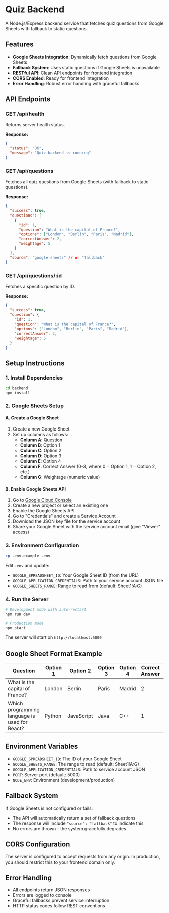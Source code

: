 # Quiz Backend

A Node.js/Express backend service that fetches quiz questions from Google Sheets with fallback to static questions.

## Features

- **Google Sheets Integration**: Dynamically fetch questions from Google Sheets
- **Fallback System**: Uses static questions if Google Sheets is unavailable
- **RESTful API**: Clean API endpoints for frontend integration
- **CORS Enabled**: Ready for frontend integration
- **Error Handling**: Robust error handling with graceful fallbacks

## API Endpoints

### GET /api/health
Returns server health status.

**Response:**
```json
{
  "status": "OK",
  "message": "Quiz backend is running"
}
```

### GET /api/questions
Fetches all quiz questions from Google Sheets (with fallback to static questions).

**Response:**
```json
{
  "success": true,
  "questions": [
    {
      "id": 1,
      "question": "What is the capital of France?",
      "options": ["London", "Berlin", "Paris", "Madrid"],
      "correctAnswer": 2,
      "weightage": 5
    }
  ],
  "source": "google-sheets" // or "fallback"
}
```

### GET /api/questions/:id
Fetches a specific question by ID.

**Response:**
```json
{
  "success": true,
  "question": {
    "id": 1,
    "question": "What is the capital of France?",
    "options": ["London", "Berlin", "Paris", "Madrid"],
    "correctAnswer": 2,
    "weightage": 5
  }
}
```

## Setup Instructions

### 1. Install Dependencies
```bash
cd backend
npm install
```

### 2. Google Sheets Setup

#### A. Create a Google Sheet
1. Create a new Google Sheet
2. Set up columns as follows:
   - **Column A**: Question
   - **Column B**: Option 1
   - **Column C**: Option 2
   - **Column D**: Option 3
   - **Column E**: Option 4
   - **Column F**: Correct Answer (0-3, where 0 = Option 1, 1 = Option 2, etc.)
   - **Column G**: Weightage (numeric value)

#### B. Enable Google Sheets API
1. Go to [Google Cloud Console](https://console.cloud.google.com/)
2. Create a new project or select an existing one
3. Enable the Google Sheets API
4. Go to "Credentials" and create a Service Account
5. Download the JSON key file for the service account
6. Share your Google Sheet with the service account email (give "Viewer" access)

### 3. Environment Configuration
```bash
cp .env.example .env
```

Edit `.env` and update:
- `GOOGLE_SPREADSHEET_ID`: Your Google Sheet ID (from the URL)
- `GOOGLE_APPLICATION_CREDENTIALS`: Path to your service account JSON file
- `GOOGLE_SHEETS_RANGE`: Range to read from (default: Sheet1!A:G)

### 4. Run the Server
```bash
# Development mode with auto-restart
npm run dev

# Production mode
npm start
```

The server will start on `http://localhost:5000`

## Google Sheet Format Example

| Question | Option 1 | Option 2 | Option 3 | Option 4 | Correct Answer | Weightage |
|----------|----------|----------|----------|----------|----------------|-----------|
| What is the capital of France? | London | Berlin | Paris | Madrid | 2 | 5 |
| Which programming language is used for React? | Python | JavaScript | Java | C++ | 1 | 10 |

## Environment Variables

- `GOOGLE_SPREADSHEET_ID`: The ID of your Google Sheet
- `GOOGLE_SHEETS_RANGE`: The range to read (default: Sheet1!A:G)
- `GOOGLE_APPLICATION_CREDENTIALS`: Path to service account JSON
- `PORT`: Server port (default: 5000)
- `NODE_ENV`: Environment (development/production)

## Fallback System

If Google Sheets is not configured or fails:
- The API will automatically return a set of fallback questions
- The response will include `"source": "fallback"` to indicate this
- No errors are thrown - the system gracefully degrades

## CORS Configuration

The server is configured to accept requests from any origin. In production, you should restrict this to your frontend domain only.

## Error Handling

- All endpoints return JSON responses
- Errors are logged to console
- Graceful fallbacks prevent service interruption
- HTTP status codes follow REST conventions
